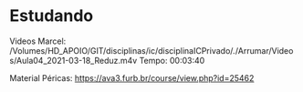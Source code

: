# Estudando

Videos Marcel:
/Volumes/HD_APOIO/GIT/disciplinas/ic/disciplinaICPrivado/_._/Arrumar/Videos/Aula04_2021-03-18_Reduz.m4v
  Tempo: 00:03:40

Material Péricas:
<https://ava3.furb.br/course/view.php?id=25462>
